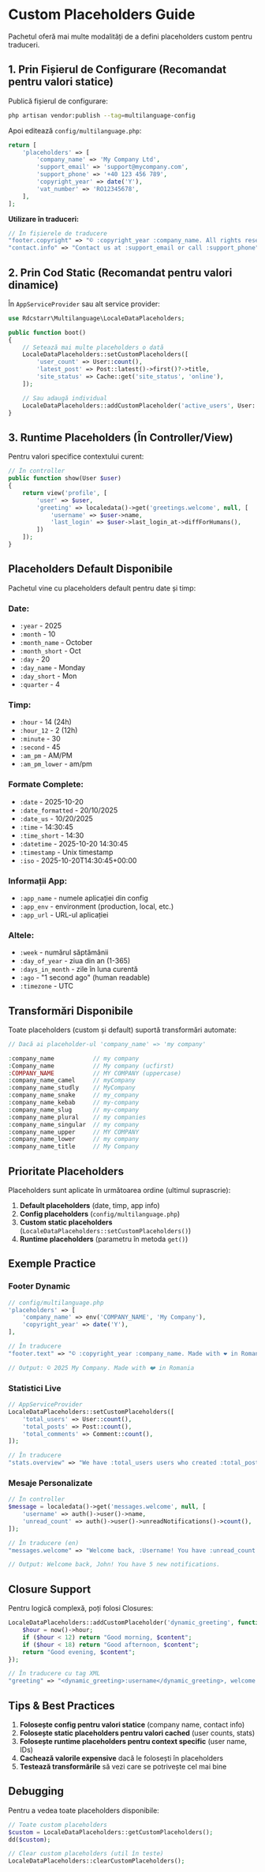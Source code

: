 # Custom Placeholders Guide

Pachetul oferă mai multe modalități de a defini placeholders custom pentru traduceri.

## 1. Prin Fișierul de Configurare (Recomandat pentru valori statice)

Publică fișierul de configurare:

```bash
php artisan vendor:publish --tag=multilanguage-config
```

Apoi editează `config/multilanguage.php`:

```php
return [
    'placeholders' => [
        'company_name' => 'My Company Ltd',
        'support_email' => 'support@mycompany.com',
        'support_phone' => '+40 123 456 789',
        'copyright_year' => date('Y'),
        'vat_number' => 'RO12345678',
    ],
];
```

**Utilizare în traduceri:**

```php
// În fișierele de traducere
"footer.copyright" => "© :copyright_year :company_name. All rights reserved.",
"contact.info" => "Contact us at :support_email or call :support_phone",
```

## 2. Prin Cod Static (Recomandat pentru valori dinamice)

În `AppServiceProvider` sau alt service provider:

```php
use Rdcstarr\Multilanguage\LocaleDataPlaceholders;

public function boot()
{
    // Setează mai multe placeholders o dată
    LocaleDataPlaceholders::setCustomPlaceholders([
        'user_count' => User::count(),
        'latest_post' => Post::latest()->first()?->title,
        'site_status' => Cache::get('site_status', 'online'),
    ]);

    // Sau adaugă individual
    LocaleDataPlaceholders::addCustomPlaceholder('active_users', User::where('active', true)->count());
}
```

## 3. Runtime Placeholders (În Controller/View)

Pentru valori specifice contextului curent:

```php
// În controller
public function show(User $user)
{
    return view('profile', [
        'user' => $user,
        'greeting' => localedata()->get('greetings.welcome', null, [
            'username' => $user->name,
            'last_login' => $user->last_login_at->diffForHumans(),
        ])
    ]);
}
```

## Placeholders Default Disponibile

Pachetul vine cu placeholders default pentru date și timp:

### Date:

-   `:year` - 2025
-   `:month` - 10
-   `:month_name` - October
-   `:month_short` - Oct
-   `:day` - 20
-   `:day_name` - Monday
-   `:day_short` - Mon
-   `:quarter` - 4

### Timp:

-   `:hour` - 14 (24h)
-   `:hour_12` - 2 (12h)
-   `:minute` - 30
-   `:second` - 45
-   `:am_pm` - AM/PM
-   `:am_pm_lower` - am/pm

### Formate Complete:

-   `:date` - 2025-10-20
-   `:date_formatted` - 20/10/2025
-   `:date_us` - 10/20/2025
-   `:time` - 14:30:45
-   `:time_short` - 14:30
-   `:datetime` - 2025-10-20 14:30:45
-   `:timestamp` - Unix timestamp
-   `:iso` - 2025-10-20T14:30:45+00:00

### Informații App:

-   `:app_name` - numele aplicației din config
-   `:app_env` - environment (production, local, etc.)
-   `:app_url` - URL-ul aplicației

### Altele:

-   `:week` - numărul săptămânii
-   `:day_of_year` - ziua din an (1-365)
-   `:days_in_month` - zile în luna curentă
-   `:ago` - "1 second ago" (human readable)
-   `:timezone` - UTC

## Transformări Disponibile

Toate placeholders (custom și default) suportă transformări automate:

```php
// Dacă ai placeholder-ul 'company_name' => 'my company'

:company_name           // my company
:Company_name           // My company (ucfirst)
:COMPANY_NAME           // MY COMPANY (uppercase)
:company_name_camel     // myCompany
:company_name_studly    // MyCompany
:company_name_snake     // my_company
:company_name_kebab     // my-company
:company_name_slug      // my-company
:company_name_plural    // my companies
:company_name_singular  // my company
:company_name_upper     // MY COMPANY
:company_name_lower     // my company
:company_name_title     // My Company
```

## Prioritate Placeholders

Placeholders sunt aplicate în următoarea ordine (ultimul suprascrie):

1. **Default placeholders** (date, timp, app info)
2. **Config placeholders** (`config/multilanguage.php`)
3. **Custom static placeholders** (`LocaleDataPlaceholders::setCustomPlaceholders()`)
4. **Runtime placeholders** (parametru în metoda `get()`)

## Exemple Practice

### Footer Dynamic

```php
// config/multilanguage.php
'placeholders' => [
    'company_name' => env('COMPANY_NAME', 'My Company'),
    'copyright_year' => date('Y'),
],

// În traducere
"footer.text" => "© :copyright_year :company_name. Made with ❤️ in Romania"

// Output: © 2025 My Company. Made with ❤️ in Romania
```

### Statistici Live

```php
// AppServiceProvider
LocaleDataPlaceholders::setCustomPlaceholders([
    'total_users' => User::count(),
    'total_posts' => Post::count(),
    'total_comments' => Comment::count(),
]);

// În traducere
"stats.overview" => "We have :total_users users who created :total_posts posts with :total_comments comments!"
```

### Mesaje Personalizate

```php
// În controller
$message = localedata()->get('messages.welcome', null, [
    'username' => auth()->user()->name,
    'unread_count' => auth()->user()->unreadNotifications()->count(),
]);

// În traducere (en)
"messages.welcome" => "Welcome back, :Username! You have :unread_count new notifications."

// Output: Welcome back, John! You have 5 new notifications.
```

## Closure Support

Pentru logică complexă, poți folosi Closures:

```php
LocaleDataPlaceholders::addCustomPlaceholder('dynamic_greeting', function($content) {
    $hour = now()->hour;
    if ($hour < 12) return "Good morning, $content";
    if ($hour < 18) return "Good afternoon, $content";
    return "Good evening, $content";
});

// În traducere cu tag XML
"greeting" => "<dynamic_greeting>:username</dynamic_greeting>, welcome to our site!"
```

## Tips & Best Practices

1. **Folosește config pentru valori statice** (company name, contact info)
2. **Folosește static placeholders pentru valori cached** (user counts, stats)
3. **Folosește runtime placeholders pentru context specific** (user name, IDs)
4. **Cachează valorile expensive** dacă le folosești în placeholders
5. **Testează transformările** să vezi care se potrivește cel mai bine

## Debugging

Pentru a vedea toate placeholders disponibile:

```php
// Toate custom placeholders
$custom = LocaleDataPlaceholders::getCustomPlaceholders();
dd($custom);

// Clear custom placeholders (util în teste)
LocaleDataPlaceholders::clearCustomPlaceholders();
```
